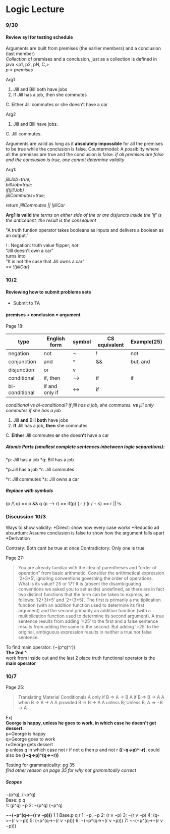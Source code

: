 # Logic Lecture

### 9/30
#### Review syl for testing schedule

Arguments are built from premises (the earlier members) and a conclusion (last member)  
*Collection* of premises and a conclusion, just as a collection is defined in java
<p1, p2, pN, C,>  
*p = premises*  

Arg1
1. Jill and Bill both have jobs  
2. If Jill has a job, then she commutes  

C. Either Jill commutes or she doesn't have a car  

Arg2
1. Jill and Bill have jobs.  

C. Jill commutes.  



Arguments are valid as long as it **absolutely impossible** for all the premises to be true while the conclusion is false.
Countermodel: A possibilty where all the premises are true and the conclusion is false.
*if all premises are false and the conclusion is true, one cannot determine validity*  


Arg1:  

*jillJob=true;*  
*billJob=true;*  
*if(jillJob)*  
	*jillCommutes=true;*  
  
*return jillCommutes || !jillCar*   

**Arg1 is valid**
*the terms on either side of the or are disjuncts*
*inside the 'if' is the anticedent, the result is the consequent*  

"A truth funtion operator takes booleans as inputs and delivers a boolean as an output."  

*!* : Negation: truth value flipper; *not*  
"Jill doesn't own a car"  
turns into  
"It is not the case that Jill owns a car"  
*== !(jillCar)*  



### 10/2
#### Reviewing how to submit problems sets
* Submit to TA

#### premises + conclusion = argument  
Page 18:

| type           | English form   | symbol    | CS equivalent | Example(25) |
|----------------|----------------|-----------|---------------|-------------|
| negation       | not            | ¬         | !             | not         |
| conjunction    | and            | ^         | &&            | but, and    |
| disjunction    | or             | v         | ||            | or          |
| conditional    | if, then       | -->       | if            | if          |
| bi-conditional | if and only if | <->       | if            | 

*conditional vs bi-conditional? if jill has a job, she commutes. **vs** jill only commutes if she has a job*  

1. Jill **and** Bill **both** have jobs  
2. **If** Jill has a job, **then** she commutes  

C. **Either** Jill commutes **or** she does**n't** have a car  


##### Atomic Parts (smallest complete sentences inbetween logic separations):  
*p: Jill has a job
*q: Bill has a job  

*p:Jill has a job
*r: Jill commutes  

*r: Jill commutes
*s: Jill owns a car

##### Replace with symbols
(p /\ q)    ==    p && q
(p --> r)   ==    if(p) { r }
(r \/ ¬ s)  ==    r || !s  

### Discussion 10/3
Ways to show validity:
*Direct: show how every case works
*Reductio ad absurdum: Assume conclusion is false to show how the argument falls apart
*Derivation  

Contrary: Both cant be true at once
Contradictory: Only one is true  

Page 27:
<blockquote>
You are already familiar with the idea of parentheses and “order of operation”
from basic arithmetic. Consider the arithmetical expression ‘2+3*5’,
ignoring conventions governing the order of operations. What is its value? 25
or 17? It is (absent the disambiguating conventions we asked you to set aside)
undefined, as there are in fact two distinct functions that the term can be taken
to express, as follows: ‘(2+3)*5’ and ‘2+(3*5)’. The first is primarily a multiplication
function (with an addition function used to determine its first argument)
and the second primarily an addition function (with a multiplication function
used to determine its second argument). A true sentence results from adding
‘=25’ to the first and a false sentence results from adding the same to the second.
But adding ‘=25’ to the original, ambiguous expression results in neither
a true nor false sentence. 
</blockquote>  

To find main operator:
(¬(p^q)^r))  
**The 2nd ^**  
work from inside out and the last 2 place truth functional operator is the **main operator**  


### 10/7

Page 25:
<blockquote>
Translating Material Conditionals
A only if B => A -> B
A if B => B -> A
A when B => B -> A
A provided B => B -> A
A unless B; Unless B, A => ¬B -> A  
  
</blockquote>    
	
Ex)  
**George is happy, unless he goes to work, in which case he doesn't get dessert.**  
p=George is happy  
q=George goes to work  
r=George gets dessert  
p unless q in which case not r
if not q then p and not r
**((¬q->p)^¬r)**, could also be **((¬q->p)^(q->¬r))**  
  
Testing for grammaticality: pg 35  
*find other reason on page 35 for why not grammitcally correct*  


##### Scopes
¬(p^q), (¬p^q)  
Base: p q  
1:  (p^q)       ¬p
2: ¬(p^q)      (¬p^q)  

**¬¬(¬p^(q->¬(r v ¬p)))**
    1            1
Base:p q r
1: ¬p, ¬p
2: (r v ¬p)
3: ¬(r v ¬p)
4: (q->¬(r v ¬p))
5: (¬p^(q->¬(r v ¬p)))
6: ¬(¬p^(q->¬(r v ¬p)))
7: ¬¬(¬p^(q->¬(r v ¬p)))